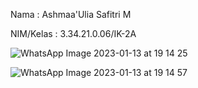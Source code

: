 Nama : Ashmaa'Ulia Safitri M

NIM/Kelas : 3.34.21.0.06/IK-2A

![WhatsApp Image 2023-01-13 at 19 14 25](https://user-images.githubusercontent.com/117350016/212320224-155af909-af6a-4609-b20f-34d10d5cd2d3.jpg)

![WhatsApp Image 2023-01-13 at 19 14 57](https://user-images.githubusercontent.com/117350016/212320225-15e44d7a-4db8-4b3c-af30-92fe9c0c62fe.jpg)
